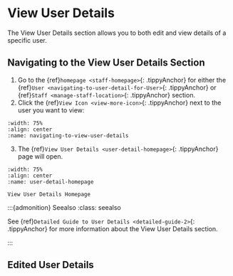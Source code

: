 

# View User Details

The View User Details section allows you to both edit and view details of a specific user. 



## Navigating to the View User Details Section

1. Go to the {ref}`homepage <staff-homepage>`{: .tippyAnchor} for either the {ref}`User <navigating-to-user-detail-for-User>`{: .tippyAnchor} or {ref}`Staff <manage-staff-location>`{: .tippyAnchor} section. 
2. Click the  {ref}`View Icon <view-more-icon>`{: .tippyAnchor} next to the user you want to view:

```{lazyfigure} ../../_static/solo_app/User/User-Detail/navigating-to-view-user-details.webp
:width: 75%
:align: center
:name: navigating-to-view-user-details
```

3. The {ref}`View User Details <user-detail-homepage>`{: .tippyAnchor} page will open.



```{lazyfigure} ../../_static/solo_app/User/User-Detail/user-detail-homepage.webp
:width: 75%
:align: center
:name: user-detail-homepage

View User Details Homepage
```


:::{admonition} Seealso
:class: seealso


See 
{ref}`Detailed Guide to User Details <detailed-guide-2>`{: .tippyAnchor} for more information about the View User Details section.

:::




## Edited User Details 


